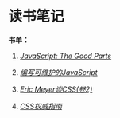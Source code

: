 # 读书笔记

**书单：**

1. *<a href="https://github.com/lazy-ant/reading_notes/blob/master/01JavaScriptTheGoodParts/index.md" target="_blank">JavaScript: The Good Parts</a>*

2. *<a href="https://github.com/lazy-ant/reading_notes/blob/master/02MaintainableJavaScript/index.md" target="_blank">编写可维护的JavaScript</a>*

3. *<a href="https://github.com/lazy-ant/reading_notes/blob/master/03MoreEricMeyerOnCSS/index.md" target="_blank">Eric Meyer谈CSS(卷2)</a>*

4. *<a href="https://github.com/lazy-ant/reading_notes/blob/master/04CSSTheDefinitiveGuide/index.md" target="_blank">CSS权威指南</a>*
